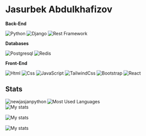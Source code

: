 # Jasurbek Abdulkhafizov


**Back-End**

![Python](https://img.shields.io/badge/Python-608BC1?style=for-the-badge&logo=python&logoColor=white)
![Django](https://img.shields.io/badge/Django-347928?style=for-the-badge&logo=django&logoColor=white)
![Rest Framework](https://img.shields.io/badge/Rest_Framework-FA4032?style=for-the-badge&logo=django&logoColor=white)

**Databases**

![Postgresql](https://img.shields.io/badge/PostgreSQL-316192?style=for-the-badge&logo=postgresql&logoColor=white)
![Redis](https://img.shields.io/badge/redis-%23DD0031.svg?&style=for-the-badge&logo=redis&logoColor=white)


**Front-End**

![Html](https://img.shields.io/badge/Html5-E34F26?style=for-the-badge&logo=html5&logoColor=white)
![Css](https://img.shields.io/badge/Css3-1572B6?style=for-the-badge&logo=css3&logoColor=white)
![JavaScript](https://img.shields.io/badge/JavaScript-FFEB55?style=for-the-badge&logo=javascript&logoColor=black)
![TailwindCss](https://img.shields.io/badge/TailwindCss-4379F2?style=for-the-badge&logo=tailwindcss&logoColor=white)
![Bootstrap](https://img.shields.io/badge/Bootstrap-7C00FE?style=for-the-badge&logo=bootstrap&logoColor=white)
![React](https://img.shields.io/badge/React-BFECFF?style=for-the-badge&logo=react&logoColor=black)



## Stats

<img align="left" src="https://github-readme-stats.vercel.app/api?username=newjasjanpython&show_icons=true&theme=tokyonight&hide_border=true&include_all_commits=true&count_private=true" alt="newjasjanpython" />

<img align="center" src="https://github-readme-stats.vercel.app/api/top-langs/?username=newjasjanpython&show_icons=true&theme=tokyonight&layout=compact&hide_border=true&count_private=true" alt="Most Used Languages" />

<br/>

<div style="display: flex;flex-direction: column;align-items: start;justify-content: start;gap: 16px;">
    <img src="https://github-readme-stats.vercel.app/api/pin/?username=newjasjanpython&show_owner=true&theme=tokyonight&hide_border=true&repo=sorting_algos" alt="My stats"/>
    <img src="https://github-readme-stats.vercel.app/api/pin/?username=newjasjanpython&show_owner=true&theme=tokyonight&hide_border=true&repo=zed-for-me" alt="My stats"/>
    <img src="https://github-readme-stats.vercel.app/api/pin/?username=newjasjanpython&show_owner=true&theme=tokyonight&hide_border=true&repo=java-tasks" alt="My stats"/>
</div>

